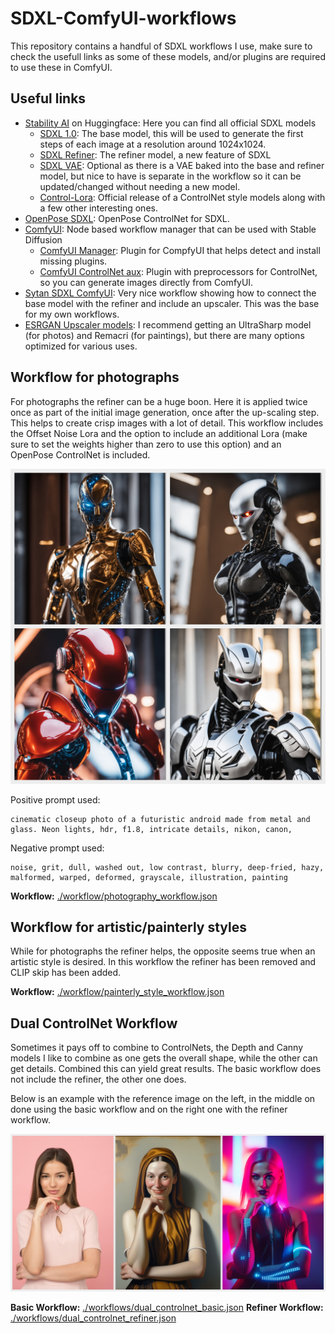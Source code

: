 # SDXL-ComfyUI-workflows

This repository contains a handful of SDXL workflows I use, make sure to check the usefull links as some of these models,
and/or plugins are required to use these in ComfyUI.

## Useful links

  * [Stability AI](https://huggingface.co/stabilityai) on Huggingface: Here you can find all official SDXL models
    * [SDXL 1.0](https://huggingface.co/stabilityai/stable-diffusion-xl-base-1.0): The base model, this will be used to generate the first steps of each image at a resolution around 1024x1024.
    * [SDXL Refiner](https://huggingface.co/stabilityai/stable-diffusion-xl-refiner-1.0): The refiner model, a new feature of SDXL 
    * [SDXL VAE](https://huggingface.co/stabilityai/sdxl-vae): Optional as there is a VAE baked into the base and refiner model, but nice to have is separate in the workflow so it can be updated/changed without needing a new model.
    * [Control-Lora](https://huggingface.co/stabilityai/control-lora): Official release of a ControlNet style models along with a few other interesting ones.
  * [OpenPose SDXL](https://huggingface.co/thibaud/controlnet-openpose-sdxl-1.0): OpenPose ControlNet for SDXL.
  * [ComfyUI](https://github.com/comfyanonymous/ComfyUI): Node based workflow manager that can be used with Stable Diffusion
    * [ComfyUI Manager](https://github.com/ltdrdata/ComfyUI-Manager): Plugin for CompfyUI that helps detect and install missing plugins.
    * [ComfyUI ControlNet aux](https://github.com/Fannovel16/comfyui_controlnet_aux): Plugin with preprocessors for ControlNet, so you can generate images directly from ComfyUI.
  * [Sytan SDXL ComfyUI](https://github.com/SytanSD/Sytan-SDXL-ComfyUI): Very nice workflow showing how to connect the base model with the refiner and include an upscaler. This was the base for my own workflows.
  * [ESRGAN Upscaler models](https://openmodeldb.info/): I recommend getting an UltraSharp model (for photos) and Remacri (for paintings), but there are many options optimized for various uses.

## Workflow for photographs

For photographs the refiner can be a huge boon. Here it is applied twice once as part of the initial image generation, 
once after the up-scaling step. This helps to create crisp images with a lot of detail. This workflow includes the 
Offset Noise Lora and the option to include an additional Lora (make sure to set the weights higher than zero to 
use this option) and an OpenPose ControlNet is included. 

![an example of four androids generated using this workflow](./images/photography_examples.jpeg)

Positive prompt used:
```
cinematic closeup photo of a futuristic android made from metal and glass. Neon lights, hdr, f1.8, intricate details, nikon, canon,
```
Negative prompt used:
```
noise, grit, dull, washed out, low contrast, blurry, deep-fried, hazy, malformed, warped, deformed, grayscale, illustration, painting
```

**Workflow:** [./workflow/photography_workflow.json](./workflow/photography_workflow.json)

## Workflow for artistic/painterly styles

While for photographs the refiner helps, the opposite seems true when an artistic style is desired. 
In this workflow the refiner has been removed and CLIP skip has been added. 

**Workflow:** [./workflow/painterly_style_workflow.json](./workflow/painterly_style_workflow.json)

## Dual ControlNet Workflow

Sometimes it pays off to combine to ControlNets, the Depth and Canny models I like to combine as one gets the overall
shape, while the other can get details. Combined this can yield great results. The basic workflow does not include
the refiner, the other one does.

Below is an example with the reference image on the left, in the middle on done using the basic workflow and on the right
one with the refiner workflow.

![from left to right, the reference, an image using the basic workflow and one using the refiner](./images/dual-controlnet.jpg)

**Basic Workflow:** [./workflows/dual_controlnet_basic.json](./workflows/dual_controlnet_basic.json)
**Refiner Workflow:** [./workflows/dual_controlnet_refiner.json](./workflows/dual_controlnet_refiner.json)
